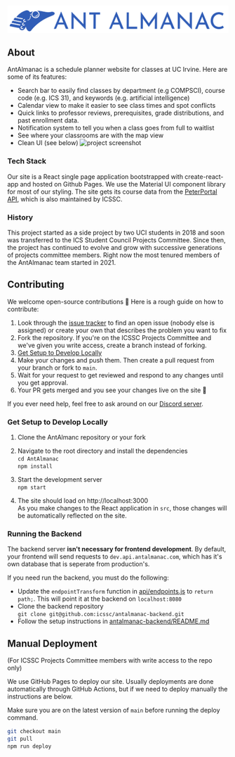 ![AntAlmanac](/public/banner.png)
## About
AntAlmanac is a schedule planner website for classes at UC Irvine. Here are some of its features:
- Search bar to easily find classes by department (e.g COMPSCI), course code (e.g. ICS 31), and keywords (e.g. artificial intelligence)
- Calendar view to make it easier to see class times and spot conflicts
- Quick links to professor reviews, prerequisites, grade distributions, and past enrollment data.
- Notification system to tell you when a class goes from full to waitlist
- See where your classrooms are with the map view
- Clean UI (see below)
![project screenshot](https://user-images.githubusercontent.com/48658337/177026240-be0f79b4-e909-486b-aa52-c1a435983781.png)
### Tech Stack
Our site is a React single page application bootstrapped with create-react-app and hosted on Github Pages. We use the Material UI component library for most of our styling. The site gets its course data from the [PeterPortal API](https://api.peterportal.org/), which is also maintained by ICSSC.
### History
This project started as a side project by two UCI students in 2018 and soon was transferred to the ICS Student Council Projects Committee. Since then, the project has continued to evolve and grow with successive generations of projects committee members. Right now the most tenured members of the AntAlmanac team started in 2021.
## Contributing
We welcome open-source contributions 🤗 Here is a rough guide on how to contribute:
1. Look through the [issue tracker](https://github.com/icssc/AntAlmanac/issues) to find an open issue (nobody else is assigned) or create your own that describes the problem you want to fix
2. Fork the repository. If you're on the ICSSC Projects Committee and we've given you write access, create a branch instead of forking.
3. [Get Setup to Develop Locally](#get-setup-to-develop-locally)
4. Make your changes and push them. Then create a pull request from your branch or fork to `main`.
6. Wait for your request to get reviewed and respond to any changes until you get approval.
7. Your PR gets merged and you see your changes live on the site 🥳

If you ever need help, feel free to ask around on our [Discord server](https://discord.gg/Zu8KZHERtJ).
### Get Setup to Develop Locally
1. Clone the AntAlmanc repository or your fork

2. Navigate to the root directory and install the dependencies  
`cd AntAlmanac`  
`npm install`  

3. Start the development server  
`npm start`

4. The site should load on http://localhost:3000  
As you make changes to the React application in `src`, those changes will be automatically reflected on the site.

### Running the Backend
The backend server **isn't necessary for frontend development**. By default, your frontend will send requests to `dev.api.antalmanac.com`, which has it's own database that is seperate from production's.

If you need run the backend, you must do the following:
- Update the `endpointTransform` function in [api/endpoints.js](https://github.com/icssc/AntAlmanac/blob/main/src/api/endpoints.js#L2) to `return path;`. This will point it at the backend on `localhost:8080`
- Clone the backend repository  
`git clone git@github.com:icssc/antalmanac-backend.git`
- Follow the setup instructions in [antalmanac-backend/README.md](https://github.com/icssc/antalmanac-backend#readme)

## Manual Deployment
(For ICSSC Projects Committee members with write access to the repo only)

We use GitHub Pages to deploy our site. Usually deployments are done automatically through GitHub Actions, but if we need to deploy manually the instructions are below.

Make sure you are on the latest version of `main` before running the deploy command.
```bash
git checkout main
git pull
npm run deploy
```